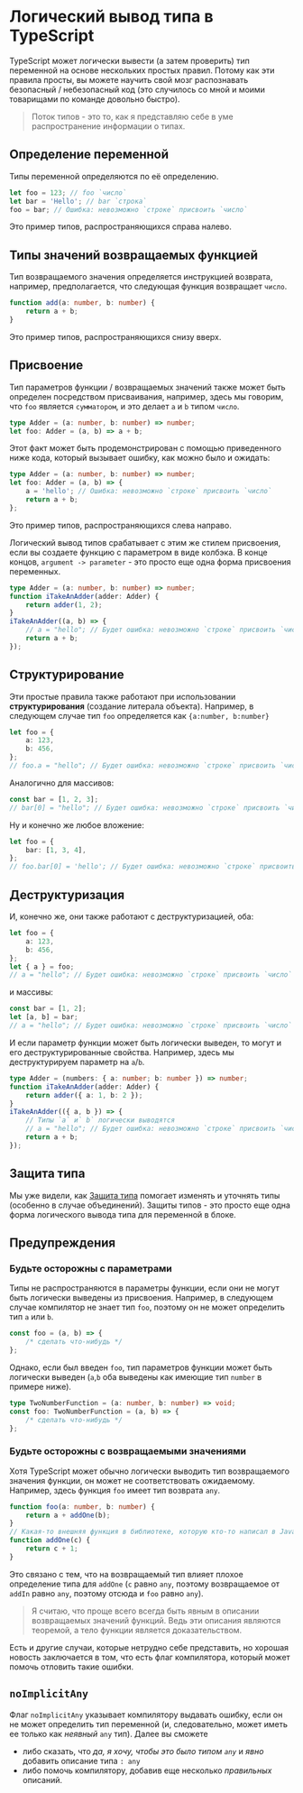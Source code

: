 # Логический вывод типа в TypeScript

TypeScript может логически вывести (а затем проверить) тип переменной на основе нескольких простых правил. Потому как эти правила просты, вы можете научить свой мозг распознавать безопасный / небезопасный код (это случилось со мной и моими товарищами по команде довольно быстро).

> Поток типов - это то, как я представляю себе в уме распространение информации о типах.

## Определение переменной

Типы переменной определяются по её определению.

```ts
let foo = 123; // foo `число`
let bar = 'Hello'; // bar `строка`
foo = bar; // Ошибка: невозможно `строке` присвоить `число`
```

Это пример типов, распространяющихся справа налево.

## Типы значений возвращаемых функцией

Тип возвращаемого значения определяется инструкцией возврата, например, предполагается, что следующая функция возвращает `число`.

```ts
function add(a: number, b: number) {
    return a + b;
}
```

Это пример типов, распространяющихся снизу вверх.

## Присвоение

Тип параметров функции / возвращаемых значений также может быть определен посредством присваивания, например, здесь мы говорим, что `foo` является `сумматором`, и это делает `a` и `b` типом `число`.

```ts
type Adder = (a: number, b: number) => number;
let foo: Adder = (a, b) => a + b;
```

Этот факт может быть продемонстрирован с помощью приведенного ниже кода, который вызывает ошибку, как можно было и ожидать:

```ts
type Adder = (a: number, b: number) => number;
let foo: Adder = (a, b) => {
    a = 'hello'; // Ошибка: невозможно `строке` присвоить `число`
    return a + b;
};
```

Это пример типов, распространяющихся слева направо.

Логический вывод типов срабатывает с этим же стилем присвоения, если вы создаете функцию с параметром в виде колбэка. В конце концов, `argument -> parameter` - это просто еще одна форма присвоения переменных.

```ts
type Adder = (a: number, b: number) => number;
function iTakeAnAdder(adder: Adder) {
    return adder(1, 2);
}
iTakeAnAdder((a, b) => {
    // a = "hello"; // Будет ошибка: невозможно `строке` присвоить `число`
    return a + b;
});
```

## Структурирование

Эти простые правила также работают при использовании **структурирования** (создание литерала объекта). Например, в следующем случае тип `foo` определяется как `{a:number, b:number}`

```ts
let foo = {
    a: 123,
    b: 456,
};
// foo.a = "hello"; // Будет ошибка: невозможно `строке` присвоить `число`
```

Аналогично для массивов:

```ts
const bar = [1, 2, 3];
// bar[0] = "hello"; // Будет ошибка: невозможно `строке` присвоить `число`
```

Ну и конечно же любое вложение:

```ts
let foo = {
    bar: [1, 3, 4],
};
// foo.bar[0] = 'hello'; // Будет ошибка: невозможно `строке` присвоить `число`
```

## Деструктуризация

И, конечно же, они также работают с деструктуризацией, оба:

```ts
let foo = {
    a: 123,
    b: 456,
};
let { a } = foo;
// a = "hello"; // Будет ошибка: невозможно `строке` присвоить `число`
```

и массивы:

```ts
const bar = [1, 2];
let [a, b] = bar;
// a = "hello"; // Будет ошибка: невозможно `строке` присвоить `число`
```

И если параметр функции может быть логически выведен, то могут и его деструктурированные свойства. Например, здесь мы деструктурируем параметр на `a`/`b`.

```ts
type Adder = (numbers: { a: number; b: number }) => number;
function iTakeAnAdder(adder: Adder) {
    return adder({ a: 1, b: 2 });
}
iTakeAnAdder(({ a, b }) => {
    // Типы `a` и` b` логически выводятся
    // a = "hello"; // Будет ошибка: невозможно `строке` присвоить `число`
    return a + b;
});
```

## Защита типа

Мы уже видели, как [Защита типа](./typeGuard.md) помогает изменять и уточнять типы (особенно в случае объединений). Защиты типов - это просто еще одна форма логического вывода типа для переменной в блоке.

## Предупреждения

### Будьте осторожны с параметрами

Типы не распространяются в параметры функции, если они не могут быть логически выведены из присвоения. Например, в следующем случае компилятор не знает тип `foo`, поэтому он не может определить тип `a` или `b`.

```ts
const foo = (a, b) => {
    /* сделать что-нибудь */
};
```

Однако, если был введен `foo`, тип параметров функции может быть логически выведен (`a`,`b` оба выведены как имеющие тип `number` в примере ниже).

```ts
type TwoNumberFunction = (a: number, b: number) => void;
const foo: TwoNumberFunction = (a, b) => {
    /* сделать что-нибудь */
};
```

### Будьте осторожны с возвращаемыми значениями

Хотя TypeScript может обычно логически выводить тип возвращаемого значения функции, он может не соответствовать ожидаемому. Например, здесь функция `foo` имеет тип возврата `any`.

```ts
function foo(a: number, b: number) {
    return a + addOne(b);
}
// Какая-то внешняя функция в библиотеке, которую кто-то написал в JavaScript
function addOne(c) {
    return c + 1;
}
```

Это связано с тем, что на возвращаемый тип влияет плохое определение типа для `addOne` (`c` равно `any`, поэтому возвращаемое от `addIn` равно `any`, поэтому отсюда и `foo` равно `any`).

> Я считаю, что проще всего всегда быть явным в описании возвращаемых значений функций. Ведь эти описания являются теоремой, а тело функции является доказательством.

Есть и другие случаи, которые нетрудно себе представить, но хорошая новость заключается в том, что есть флаг компилятора, который может помочь отловить такие ошибки.

## `noImplicitAny`

Флаг `noImplicitAny` указывает компилятору выдавать ошибку, если он не может определить тип переменной (и, следовательно, может иметь ее только как _неявный_ `any` тип). Далее вы сможете

-   либо сказать, что _да, я хочу, чтобы это было типом `any`_ и _явно_ добавить описание типа `: any`
-   либо помочь компилятору, добавив еще несколько _правильных_ описаний.

